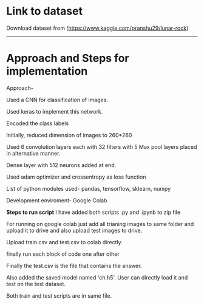 # Link to dataset
Download dataset from (https://www.kaggle.com/pranshu29/lunar-rock)

__________________________________________________________________________________
# Approach and Steps for implementation

Approach-

Used a CNN for classification of images.

Used keras to implement this network.

Encoded the class labels

Initially, reduced dimension of images to 260*260 

Used 6 convolution layers each with 32 filters with 5 Max pool layers placed in alternative manner.

Dense layer with 512 neurons added at end.

Used adam optimizer and crossentropy as loss function

List of python modules used- pandas, tensorflow, sklearn, numpy

Development enviroment- Google Colab

****Steps to run script****
I have added both scripts .py and .ipynb to zip file 

For running on google colab just add all trianing images to same folder and upload it to drive and also upload test images to drive.

Upload train.csv and test.csv to colab directly.

finally run each block of code one after other

Finally the test.csv is the file that contains the answer.

Also added the saved model named 'ch.h5'. User can directly load it and test on the test dataset.

Both train and test scripts are in same file.
